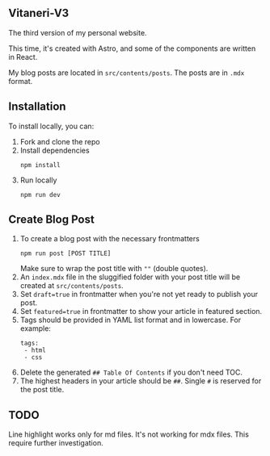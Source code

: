## Vitaneri-V3

The third version of my personal website.

This time, it's created with Astro, and some of the components are written in React.

My blog posts are located in `src/contents/posts`. The posts are in `.mdx` format.

## Installation

To install locally, you can:

1. Fork and clone the repo
2. Install dependencies
   ```
   npm install
   ```
3. Run locally
   ```
   npm run dev
   ```

## Create Blog Post

1. To create a blog post with the necessary frontmatters
   ```
   npm run post [POST TITLE]
   ```
   Make sure to wrap the post title with `""` (double quotes).
2. An `index.mdx` file in the sluggified folder with your post title will be created at `src/contents/posts`.
3. Set `draft=true` in frontmatter when you're not yet ready to publish your post.
4. Set `featured=true` in frontmatter to show your article in featured section.
5. Tags should be provided in YAML list format and in lowercase. For example:
   ```
   tags:
    - html
    - css
   ```
6. Delete the generated `## Table Of Contents` if you don't need TOC.
7. The highest headers in your article should be `##`. Single `#` is reserved for the post title.

## TODO

Line highlight works only for md files. It's not working for mdx files. This require further investigation.
